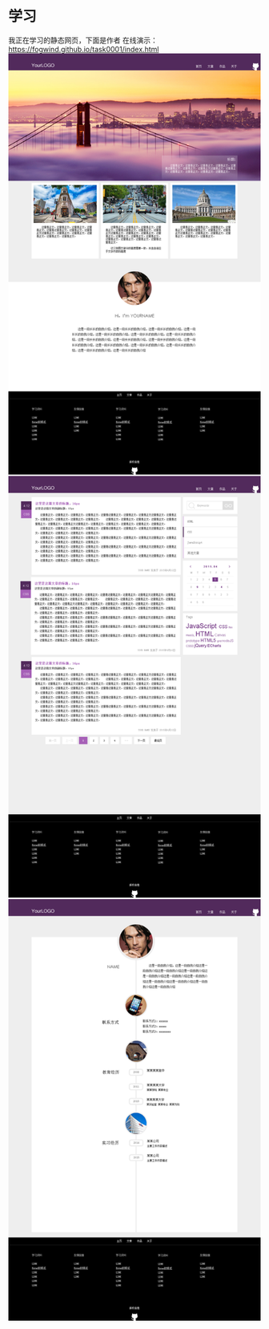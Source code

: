 # 学习
我正在学习的静态网页，下面是作者
在线演示：https://fogwind.github.io/task0001/index.html
![image](img/task0001_1.png)
![image](img/task0001_2.png)
![image](img/task0001_4.png)

